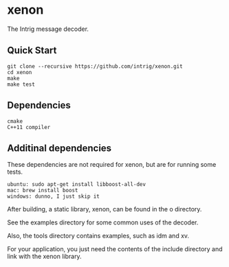 # xenon
The Intrig message decoder.

## Quick Start

    git clone --recursive https://github.com/intrig/xenon.git
    cd xenon
    make 
    make test

## Dependencies

    cmake
    C++11 compiler

## Additinal dependencies

These dependencies are not required for xenon, but are for running some tests.

    ubuntu: sudo apt-get install libboost-all-dev
    mac: brew install boost
    windows: dunno, I just skip it

After building, a static library, xenon, can be found in the o directory.

See the examples directory for some common uses of the decoder.

Also, the tools directory contains examples, such as idm and xv.

For your application, you just need the contents of the include directory and link with the xenon library.


